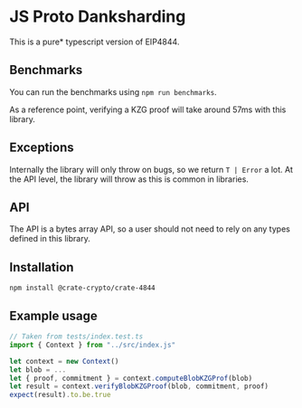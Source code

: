 # JS Proto Danksharding

This is a pure* typescript version of EIP4844.

## Benchmarks

You can run the benchmarks using `npm run benchmarks`.

As a reference point, verifying a KZG proof will take around 57ms with this library.

## Exceptions

Internally the library will only throw on bugs, so we return `T | Error` a lot. At the API level, the library will throw as this is common in libraries.

## API

The API is a bytes array API, so a user should not need to rely on any types defined in this library.

## Installation

```
npm install @crate-crypto/crate-4844
```

## Example usage

```ts
// Taken from tests/index.test.ts
import { Context } from "../src/index.js"

let context = new Context()
let blob = ...
let { proof, commitment } = context.computeBlobKZGProf(blob)
let result = context.verifyBlobKZGProof(blob, commitment, proof)
expect(result).to.be.true
```

